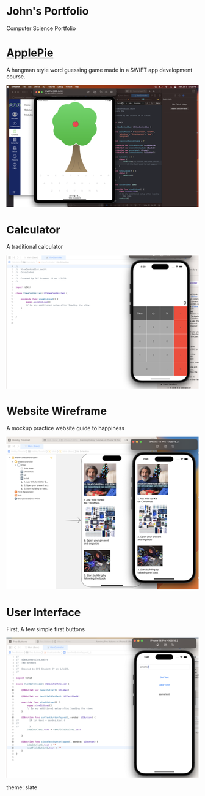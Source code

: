 # John's Portfolio
Computer Science Portfolio


# [ApplePie](https://github.com/JohnLc12-9/ApplePie)

A hangman style word guessing game made in a SWIFT app development course.

![](https://github.com/JohnLc12-9/Portfolio/blob/main/images/Screenshot%202023-01-09%20at%2010.08.09%20PM.png)

# Calculator

A traditional calculator

![](https://github.com/JohnLc12-9/Portfolio/blob/main/images/Screenshot%202023-01-09%20at%204.29.45%20PM.png)

# Website Wireframe

A mockup practice website guide to happiness

![](https://github.com/JohnLc12-9/Portfolio/blob/main/images/Screenshot%202023-01-08%20at%202.08.08%20PM.png)

# User Interface

First, A few simple first buttons

![](https://github.com/JohnLc12-9/Portfolio/blob/main/images/Screenshot%202023-01-08%20at%203.41.19%20PM.png)

theme: slate
